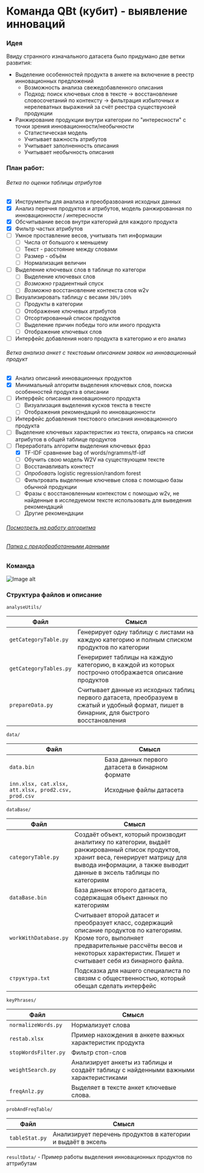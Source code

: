 # Команда QBt (кубит) - выявление инноваций

### Идея
Ввиду странного изначального датасета было придумано две ветки развития:
* Выделение особенностей продукта в анкете на включение в реестр инновационных предложений
	* Возможность анализа свежедобавленного описания
	* Подход: поиск ключевых слов в тексте -> восстановление словосочетаний по контексту -> фильтрация избыточных и нерелеватных выражений за счёт реестра существуюзей продукции
* Ранжирование продукции внутри категории по "интересности" с точки зрения инновационности/необычности
	* Статистическая модель
	* Учитывает важность атрибутов
	* Учитывает заполненность описания
	* Учитывает необычность описания

### План работ:

###### Ветка по оценки таблицы атрибутов

- [x] Инструменты для анализа и преобразвоания исходных данных
- [x] Анализ перечня продуктов и атрибутов, модель ранжированная по инновационности / интересности
- [x] Обсчитывание весов внутри категорий для каждого продукта 
- [x] Фильтр частых атрибутов
- [ ] Умное проставление весов, учитывать тип информации
	- [ ] Числа от большого к меньшему
	- [ ] Текст - расстояние между словами
	- [ ] Размер - объём
	- [ ] Нормализация величин
- [ ] Выделение ключевых слов в таблице по категори
	- [ ] Выделение ключевых слов
	- [ ] *Возможно* градиентный спуск
	- [ ] *Возможно* восстановление контекста слов w2v
- [ ] Визуализировать таблицу с весами `30%/100%`
	- [ ] Продукты в категории
	- [ ] Отображение ключевых атрибутов
	- [ ] Отсортированный список продуктов
	- [ ] Выделение причин победы того или иного продукта
	- [ ] Отображение ключевых слов
- [ ] Интерфейс добавления новго продукта в категорию и его анализ

###### Ветка анализа анкет с текстовым описанием заявок на инновационный продукт

- [x] Анализ описаний инновационных продуктов
- [x] Минимальный алгоритм выделения ключевых слов, поиска особенностей продукта в описании
- [ ] Интерфейс описания инновационного продукта
	- [ ] Визуализация выделения кусков текста в тексте
	- [ ] Отображения рекомендаций по инновационности
- [ ] Интерфейс добавления текстового описания инновационного продукта
- [ ] Выделение ключевых характеристик из текста, опираясь на списки атрибутов в общей таблице продуктов
- [ ] Переработать алгоритм выделения ключевых фраз
	- [x] TF-IDF сравнение bag of words/ngramms/tf-idf
	- [ ] Обучить свою модель W2V на существующем тексте
	- [ ] Восстанавливать конктест
	- [ ] *Опробовать* logistic regression/random forest
	- [ ] Фильтровать выделенные ключевые слова с помощью базы обычной продукции
	- [ ] Фразы с восстановленным контекстом с помощью w2v, не найденные в исследуемом  тексте использовать для выведения рекомендаций
	- [ ] Другие рекомендации

###### [Посмотреть на работу алгоритма](https://cloud.mail.ru/public/3eEu/5Y4v7FNfB)

###### [Папка с предобработанными данными](https://www.dropbox.com/sh/h50jpmp1k7x8tqi/AABtsn3-Jm66aRvT53dIM4N1a?dl=0)

### Команда
![Image alt](./commando.gif)

### Структура файлов и описание

`analyseUtils/`		

Файл	|	Смысл
----------------------	|	----------------------
`getCategoryTable.py`	|	Генерирует одну таблицу с листами на каждую категорию и полным списком продуктов по категории
`getCategoryTables.py`	|	Генеририет таблицы на каждую категорию, в каждой из которых построчно отображается описание продуктов
`prepareData.py`	|	Считывает данные из исходных таблиц первого датасета, преобразуем в сжатый и удобный формат, пишет в бинарник, для быстрого восстановления

`data/`		

Файл	|	Смысл
----------------------	|	----------------------
`data.bin`	|	База данных первого датасета в бинарном формате
`inn.xlsx, cat.xlsx, att.xlsx, prod2.csv, prod.csv`	|	Исходные файлы датасета

`dataBase/`	

Файл	|	Смысл
----------------------	|	----------------------
`categoryTable.py`	|	Создаёт объект, который производит аналитику по категории, выдаёт ранжированный список продуктов, хранит веса, генерирует матрицу для вывода информации, а также выводит данные в эксель таблицы по категориям
`dataBase.bin`	|	База данных второго датасета, содержащая объект данных по категориям
`workWithDatabase.py`	|	Считывает второй датасет и преобразует класс, содержащий описание продуктов по категориям. Кроме того, выполняет предварительные рассчёты весов и некоторых характеристик. Пишет и считывает себя из бинарного файла.
`структура.txt`	|	Подсказка для нашего специалиста по связям с общественностью, который обещал сделать интерфейс

`keyPhrases/`		

Файл	|	Смысл
----------------------	|	----------------------
`normalizeWords.py`	|	Нормализует слова
`restab.xlsx`	|	Пример нахождения в анкете важных характеристик продукта
`stopWordsFilter.py`	|	Фильтр стоп-слов
`weightSearch.py`	|	Анализирует анкеты из таблицы и создаёт таблицу с найденными важными характеристиками
`freqAnlz.py`	|	Выделяет в тексте анкет ключевые слова. 

`probAndFreqTable/`		

Файл	|	Смысл
----------------------	|	----------------------
`tableStat.py`	|	Анализирует перечень продуктов в категории и выдаёт в эксель
		
`resultData/`	-	Пример работы выделения инновационных продуктов по аттрибутам

